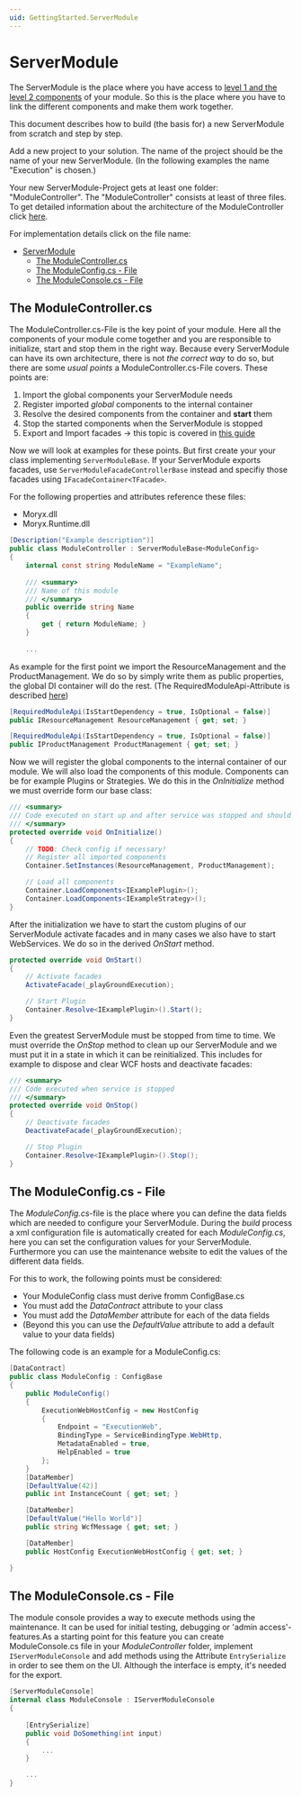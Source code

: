 ```yaml
---
uid: GettingStarted.ServerModule
---
```

# ServerModule

The ServerModule is the place where you have access to [level 1 and the level 2 components](../../articles/Runtime/ComponentComposition.md) of your module.
So this is the place where you have to link the different components and make them work together.

This document describes how to build (the basis for) a new ServerModule from scratch and step by step.

Add a new project to your solution. The name of the project should be the name of your new ServerModule. (In the following examples the name "Execution" is chosen.)

Your new ServerModule-Project gets at least one folder: "ModuleController". The "ModuleController" consists at least of three files. To get detailed information about the architecture of the ModuleController click [here](../../articles/Runtime/ComponentComposition.md). 

For implementation details click on the file name:
- [ServerModule](#servermodule)
  - [The ModuleController.cs](#the-modulecontrollercs)
  - [The ModuleConfig.cs - File](#the-moduleconfigcs---file)
  - [The ModuleConsole.cs - File](#the-moduleconsolecs---file)

## The ModuleController.cs 
The ModuleController.cs-File is the key point of your module. Here all the components of your module come together and you are responsible to initialize, start and stop them in the right way. Because every ServerModule can have its own architecture, there is not _the correct way_ to do so, but there are some _usual points_ a ModuleController.cs-File covers. These points are:

1. Import the global components your ServerModule needs
2. Register imported _global_ components to the internal container
3. Resolve the desired components from the container and **start** them
4. Stop the started components when the ServerModule is stopped
5. Export and Import facades -> this topic is covered in [this guide](Facades.md)

Now we will look at examples for these points. But first create your your class implementing `ServerModuleBase`. If your ServerModule exports facades, use `ServerModuleFacadeControllerBase` instead and specifiy those facades using `IFacadeContainer<TFacade>`.

For the following properties and attributes reference these files:

* Moryx.dll
* Moryx.Runtime.dll

````cs
[Description("Example description")]
public class ModuleController : ServerModuleBase<ModuleConfig>
{
    internal const string ModuleName = "ExampleName";
    
    /// <summary>
    /// Name of this module
    /// </summary>
    public override string Name
    {
        get { return ModuleName; }
    }
    
    ...
````

As example for the first point we import the ResourceManagement and the ProductManagement. We do so by simply write them as public properties, the global DI container will do the rest. (The RequiredModuleApi-Attribute is described [here](Facades.md))

````cs
[RequiredModuleApi(IsStartDependency = true, IsOptional = false)]
public IResourceManagement ResourceManagement { get; set; }

[RequiredModuleApi(IsStartDependency = true, IsOptional = false)]
public IProductManagement ProductManagement { get; set; }
````

Now we will register the global components to the internal container of our module. We will also load the components of this module. Components can be for example Plugins or Strategies. We do this in the _OnInitialize_ method we must override form our base class:

````cs
/// <summary>
/// Code executed on start up and after service was stopped and should be started again
/// </summary>
protected override void OnInitialize()
{
    // TODO: Check config if necessary!
    // Register all imported components
    Container.SetInstances(ResourceManagement, ProductManagement);

    // Load all components
    Container.LoadComponents<IExamplePlugin>();
    Container.LoadComponents<IExampleStrategy>();
}
````

After the initialization we have to start the custom plugins of our ServerModule activate facades and in many cases we also have to start WebServices. We do so in the derived _OnStart_ method.

````cs
protected override void OnStart()
{
    // Activate facades
    ActivateFacade(_playGroundExecution);

    // Start Plugin
    Container.Resolve<IExamplePlugin>().Start();
}
````

Even the greatest ServerModule must be stopped from time to time. We must override the _OnStop_ method to clean up our ServerModule and we must put it in a state in which it can be reinitialized. This includes for example to dispose and clear WCF hosts and deactivate facades: 

````cs
/// <summary>
/// Code executed when service is stopped
/// </summary>
protected override void OnStop()
{
    // Deactivate facades
    DeactivateFacade(_playGroundExecution);

    // Stop Plugin
    Container.Resolve<IExamplePlugin>().Stop();
}
````

## The ModuleConfig.cs - File 

The _ModuleConfig.cs_-file is the place where you can define the data fields which are needed to configure your ServerModule. During the _build_ process a xml configuration file is automatically created for each _ModuleConfig.cs_, here you can set the configuration values for your ServerModule. Furthermore you can use the maintenance website to edit the values of the different data fields.

For this to work, the following points must be considered:

* Your ModuleConfig class must derive fromm ConfigBase.cs
* You must add the _DataContract_ attribute to your class
* You must add the _DataMember_ attribute for each of the data fields
* (Beyond this you can use the _DefaultValue_ attribute to add a default value to your data fields)

The following code is an example for a ModuleConfig.cs:

````cs
[DataContract]
public class ModuleConfig : ConfigBase
{
    public ModuleConfig()
    {
        ExecutionWebHostConfig = new HostConfig
        {
            Endpoint = "ExecutionWeb",
            BindingType = ServiceBindingType.WebHttp,
            MetadataEnabled = true,
            HelpEnabled = true
        };
    }
    [DataMember]
    [DefaultValue(42)]
    public int InstanceCount { get; set; }

    [DataMember]
    [DefaultValue("Hello World")]
    public string WcfMessage { get; set; }

    [DataMember]
    public HostConfig ExecutionWebHostConfig { get; set; }

}
````

## The ModuleConsole.cs - File

The module console provides a way to execute methods using the maintenance. It can be used for initial testing, debugging or 'admin access'-features.As a starting point for this feature you can create ModuleConsole.cs file in your _ModuleController_ folder, implement `IServerModuleConsole` and add methods using the Attribute `EntrySerialize` in order to see them on the UI. Although the interface is empty, it's needed for the export.

````C#
[ServerModuleConsole]
internal class ModuleConsole : IServerModuleConsole
{
    
    [EntrySerialize]
    public void DoSomething(int input)
    {
        ...
    }

    ...
}
````